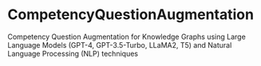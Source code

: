 # CompetencyQuestionAugmentation
Competency Question Augmentation for Knowledge Graphs using Large Language Models (GPT-4, GPT-3.5-Turbo, LLaMA2, T5) and Natural Language Processing (NLP) techniques
